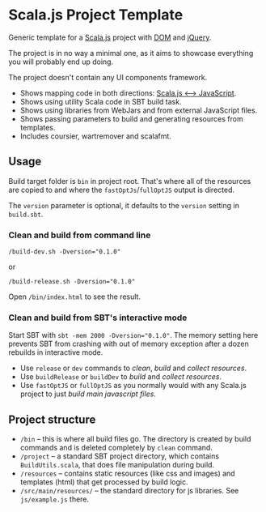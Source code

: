 # Scala.js Project Template

Generic template for a [Scala.js](https://www.scala-js.org/doc/tutorial/basic/index.html) project with [DOM](https://github.com/scala-js/scala-js-dom) and [jQuery](https://github.com/jducoeur/jquery-facade).

The project is in no way a minimal one, as it aims to showcase everything you will probably end up doing.

The project doesn't contain any UI components framework. 

* Shows mapping code in both directions: [Scala.js &lt;—&gt; JavaScript](https://www.scala-js.org/doc/interoperability/facade-types.html).
* Shows using utility Scala code in SBT build task.
* Shows using libraries from WebJars and from external JavaScript files.
* Shows passing parameters to build and generating resources from templates.
* Includes coursier, wartremover and scalafmt.

## Usage

Build target folder is `bin` in project root. That's where all of the resources are copied to and where the `fastOptJs`/`fullOptJS` output is directed.

The `version` parameter is optional, it defaults to the `version` setting in `build.sbt`.

### Clean and build from command line

`/build-dev.sh -Dversion="0.1.0"` 

or
 
`/build-release.sh -Dversion="0.1.0"`

Open `/bin/index.html` to see the result.

### Clean and build from SBT's interactive mode

Start SBT with `sbt -mem 2000 -Dversion="0.1.0"`. The memory setting here prevents SBT from crashing with out of memory exception after a dozen rebuilds in interactive mode.

* Use `release` or `dev` commands to *clean*, *build* and *collect resources*. 
* Use `buildRelease` or `buildDev` to *build* and *collect resources*.
* Use `fastOptJS` or `fullOptJS` as you normally would with any Scala.js project to just *build main javascript files*.  

## Project structure

* `/bin` – this is where all build files go. The directory is created by build commands and is deleted completely by `clean` command.
* `/project` – a standard SBT project directory, which contains `BuildUtils.scala`, that does file manipulation during build.
* `/resources` – contains static resources (like css and images) and templates (html) that get processed by build logic.
* `/src/main/resources/` – the standard directory for js libraries. See `js/example.js` there.

